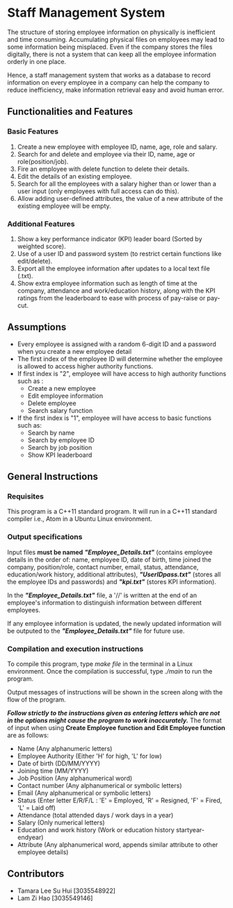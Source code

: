 # Staff Management System
The structure of storing employee information on physically is inefficient and time consuming. Accumulating physical files on employees may lead to some information being misplaced. Even if the company stores the files digitally, there is not a system that can keep all the employee information orderly in one place.

Hence, a staff management system that works as a database to record information on every employee in a company can help the company to reduce inefficiency, make information retrieval easy and avoid human error. 

## Functionalities and Features
### Basic Features
1. Create a new employee with employee ID, name, age, role and salary.
2. Search for and delete and employee via their ID, name, age or role(position/job).
3. Fire an employee with delete function to delete their details.
4. Edit the details of an existing employee.
5. Search for all the employees with a salary higher than or lower than a user input (only employees with full access can do this).
6. Allow adding user-defined attributes, the value of a new attribute of the existing employee will be empty.

### Additional Features
1. Show a key performance indicator (KPI) leader board (Sorted by weighted score).
2. Use of a user ID and password system (to restrict certain functions like edit/delete).
3. Export all the employee information after updates to a local text file (.txt).
4. Show extra employee information such as length of time at the company, attendance and work/education history, along with the KPI ratings from the leaderboard to ease with process of pay-raise or pay-cut.

## Assumptions
- Every employee is assigned with a random 6-digit ID and a password when you create a new employee detail
- The first index of the employee ID will determine whether the employee is allowed to access higher authority functions.
- If first index is "2", employee will have access to high authority functions such as :
    - Create a new employee
    - Edit employee information 
    - Delete employee
    - Search salary function
- If the first index is "1", employee will have access to basic functions such as:
    - Search by name
    - Search by employee ID
    - Search by job position
    - Show KPI leaderboard

## General Instructions
### Requisites
This program is a C++11 standard program. It will run in a C++11 standard compiler i.e., Atom in a Ubuntu Linux environment.
### Output specifications
Input files **must be named** _**"Employee_Details.txt"**_ (contains employee details in the order of: name, employee ID, date of birth, time joined the company, position/role, contact number, email, status, attendance, education/work history, additional attributes), _**"UserIDpass.txt"**_ (stores all the employee IDs and passwords) and _**"kpi.txt"**_ (stores KPI information).

In the _**"Employee_Details.txt"**_ file, a '//' is written at the end of an employee's information to distinguish information between different employees.

If any employee information is updated, the newly updated information will be outputed to the _**"Employee_Details.txt"**_ file for future use.

### Compilation and execution instructions
To compile this program, type _make file_ in the terminal in a Linux environment. Once the compilation is successful, type _./main_ to run the program.

Output messages of instructions will be shown in the screen along with the flow of the program.

_**Follow strictly to the instructions given as entering letters which are not in the options might cause the program to work inaccurately.**_
The format of input when using **Create Employee function and Edit Employee function** are as follows:
- Name (Any alphanumeric letters)
- Employee Authority (Either 'H' for high, 'L' for low)
- Date of birth (DD/MM/YYYY)
- Joining time (MM/YYYY)
- Job Position (Any alphanumerical word)
- Contact number (Any alphanumerical or symbolic letters)
- Email (Any alphanumerical or symbolic letters)
- Status (Enter letter E/R/F/L : 'E' = Employed, 'R' = Resigned, 'F' = Fired, 'L' = Laid off)
- Attendance (total attended days / work days in a year)
- Salary (Only numerical letters)
- Education and work history (Work or education history startyear-endyear)
- Attribute (Any alphanumerical word, appends similar attribute to other employee details)


## Contributors
- Tamara Lee Su Hui [3035548922]
- Lam Zi Hao [3035549146]
